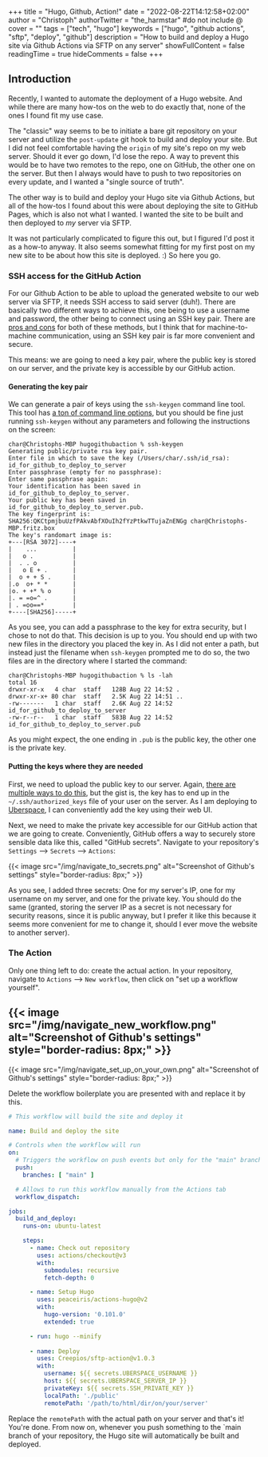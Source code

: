 +++
title = "Hugo, Github, Action!"
date = "2022-08-22T14:12:58+02:00"
author = "Christoph"
authorTwitter = "the_harmstar" #do not include @
cover = ""
tags = ["tech", "hugo"]
keywords = ["hugo", "github actions", "sftp", "deploy", "github"]
description = "How to build and deploy a Hugo site via Github Actions via SFTP on any server"
showFullContent = false
readingTime = true
hideComments = false
+++

## Introduction
Recently, I wanted to automate the deployment of a Hugo website. And while there are many how-tos on the web to do exactly that, none of the ones I found fit my use case.

The "classic" way seems to be to initiate a bare git repository on your server and utilize the `post-update` git hook to build and deploy your site. But I did not feel comfortable having the `origin` of my site's repo on my web server. Should it ever go down, I'd lose the repo. A way to prevent this would be to have two remotes to the repo, one on GitHub, the other one on the server. But then I always would have to push to two repositories on every update, and I wanted a "single source of truth".

The other way is to build and deploy your Hugo site via Github Actions, but all of the how-tos I found about this were about deploying the site to GitHub Pages, which is also not what I wanted. I wanted the site to be built and then deployed to _my_ server via SFTP.

It was not particularly complicated to figure this out, but I figured I'd post it as a how-to anyway. It also seems somewhat fitting for my first post on my new site to be about how this site is deployed. :) So here you go.

### SSH access for the GitHub Action
For our Github Action to be able to upload the generated website to our web server via SFTP, it needs SSH access to said server (duh!). There are basically two different ways to achieve this, one being to use a username and password, the other being to connect using an SSH key pair. There are [pros and cons](https://medium.com/head-in-the-clouds/passwords-vs-ssh-keys-whats-better-for-authentication-43b87e9f4862) for both of these methods, but I think that for machine-to-machine communication, using an SSH key pair is far more convenient and secure.

This means: we are going to need a key pair, where the public key is stored on our server, and the private key is accessible by our GitHub action.

#### Generating the key pair
We can generate a pair of keys using the `ssh-keygen` command line tool. This tool has [a ton of command line options](https://www.ssh.com/academy/ssh/keygen), but you should be fine just running `ssh-keygen` without any parameters and following the instructions on the screen:

```
char@Christophs-MBP hugogithubaction % ssh-keygen
Generating public/private rsa key pair.
Enter file in which to save the key (/Users/char/.ssh/id_rsa): id_for_github_to_deploy_to_server
Enter passphrase (empty for no passphrase):
Enter same passphrase again:
Your identification has been saved in id_for_github_to_deploy_to_server.
Your public key has been saved in id_for_github_to_deploy_to_server.pub.
The key fingerprint is:
SHA256:QKCtpmjbuUzfPAkvAbfXOuIh2fYzPtkwTTujaZnENGg char@Christophs-MBP.fritz.box
The key's randomart image is:
+---[RSA 3072]----+
|    ...          |
|   o .           |
|  . . o          |
|   o E + .       |
|  o + + S .      |
|.o  o+ * *       |
|o. + +* % o      |
|. = =o=^ .       |
| . =oo==*        |
+----[SHA256]-----+
```

As you see, you can add a passphrase to the key for extra security, but I chose to not do that. This decision is up to you. You should end up with two new files in the directory you placed the key in. As I did not enter a path, but instead just the filename when `ssh-keygen` prompted me to do so, the two files are in the directory where I started the command:

```
char@Christophs-MBP hugogithubaction % ls -lah
total 16
drwxr-xr-x   4 char  staff   128B Aug 22 14:52 .
drwxr-xr-x+ 80 char  staff   2.5K Aug 22 14:51 ..
-rw-------   1 char  staff   2.6K Aug 22 14:52 id_for_github_to_deploy_to_server
-rw-r--r--   1 char  staff   583B Aug 22 14:52 id_for_github_to_deploy_to_server.pub
```
As you might expect, the one ending in `.pub` is the public key, the other one is the private key. 

#### Putting the keys where they are needed
First, we need to upload the public key to our server. Again, [there are multiple ways to do this](https://linuxhandbook.com/add-ssh-public-key-to-server/), but the gist is, the key has to end up in the `~/.ssh/authorized_keys` file of your user on the server. As I am deploying to [Uberspace](https://uberspace.de/), I can conveniently add the key using their web UI.

Next, we need to make the private key accessible for our GitHub action that we are going to create. Conveniently, GitHub offers a way to securely store sensible data like this, called "GitHub secrets". Navigate to your repository's `Settings` --> `Secrets` --> `Actions`:

{{< image src="/img/navigate_to_secrets.png" alt="Screenshot of Github's settings" style="border-radius: 8px;" >}}

As you see, I added three secrets: One for my server's IP, one for my username on my server, and one for the private key. You should do the same (granted, storing the server IP as a secret is not necessary for security reasons, since it is public anyway, but I prefer it like this because it seems more convenient for me to change it, should I ever move the website to another server).

### The Action
Only one thing left to do: create the actual action. In your repository, navigate to `Actions` --> `New workflow`, then click on  "set up a workflow yourself".

{{< image src="/img/navigate_new_workflow.png" alt="Screenshot of Github's settings" style="border-radius: 8px;" >}}
---
{{< image src="/img/navigate_set_up_on_your_own.png" alt="Screenshot of Github's settings" style="border-radius: 8px;" >}}

Delete the workflow boilerplate you are presented with and replace it by this.

```yaml
# This workflow will build the site and deploy it

name: Build and deploy the site

# Controls when the workflow will run
on:
  # Triggers the workflow on push events but only for the "main" branch
  push:
    branches: [ "main" ]

  # Allows to run this workflow manually from the Actions tab
  workflow_dispatch:

jobs:
  build_and_deploy:
    runs-on: ubuntu-latest

    steps:
      - name: Check out repository
        uses: actions/checkout@v3
        with:
          submodules: recursive
          fetch-depth: 0

      - name: Setup Hugo
        uses: peaceiris/actions-hugo@v2
        with:
          hugo-version: '0.101.0'
          extended: true

      - run: hugo --minify
      
      - name: Deploy
        uses: Creepios/sftp-action@v1.0.3
        with:
          username: ${{ secrets.UBERSPACE_USERNAME }}
          host: ${{ secrets.UBERSPACE_SERVER_IP }}
          privateKey: ${{ secrets.SSH_PRIVATE_KEY }}
          localPath: './public'
          remotePath: '/path/to/html/dir/on/your/server'
```

Replace the `remotePath` with the actual path on your server and that's it! You're done. From now on, whenever you push something to the `main branch of your repository, the Hugo site will automatically be built and deployed.
